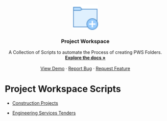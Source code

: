 <!-- PROJECT LOGO -->
<br />
<p align="center">
  <a href="https://github.com/github_username/repo">
    <img src="images/PWSICO.png" alt="Logo" width="80" height="80">
  </a>

  <h3 align="center">Project Workspace</h3>

  <p align="center">
    A Collection of Scripts to automate the Process of creating PWS Folders.
    <br />
    <a href="https://github.com/github_username/repo"><strong>Explore the docs »</strong></a>
    <br />
    <br />
    <a href="https://github.com/github_username/repo">View Demo</a>
    ·
    <a href="https://github.com/github_username/repo/issues">Report Bug</a>
    ·
    <a href="https://github.com/github_username/repo/issues">Request Feature</a>
  </p>
</p>



# Project Workspace Scripts

 - [Construction Projects]
 
 - [Engineering Services Tenders]

[Construction Projects]: ./Construction
[Engineering Services Tenders]: ./Engineering%20Services
